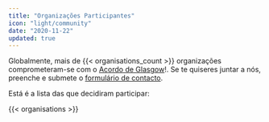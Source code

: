 ```yaml
---
title: "Organizações Participantes"
icon: "light/community"
date: "2020-11-22"
updated: true
---
```


Globalmente, mais de {{< organisations_count >}} organizações comprometeram-se com o [Acordo de Glasgow](../agreement)!. Se te quiseres juntar a nós, preenche e submete o [formulário de contacto](../contact).  

Está é a lista das que decidiram participar:  

{{< organisations >}}